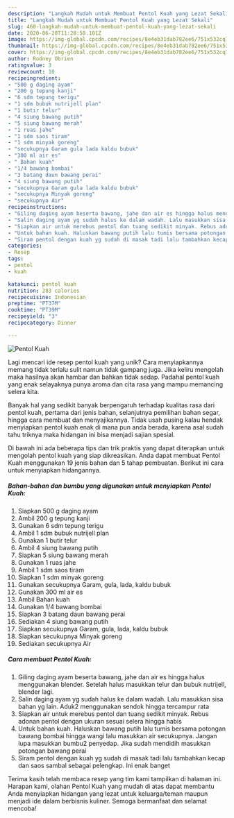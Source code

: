 ```yaml
---
description: "Langkah Mudah untuk Membuat Pentol Kuah yang Lezat Sekali"
title: "Langkah Mudah untuk Membuat Pentol Kuah yang Lezat Sekali"
slug: 460-langkah-mudah-untuk-membuat-pentol-kuah-yang-lezat-sekali
date: 2020-06-20T11:28:58.101Z
image: https://img-global.cpcdn.com/recipes/8e4eb31dab782ee6/751x532cq70/pentol-kuah-foto-resep-utama.jpg
thumbnail: https://img-global.cpcdn.com/recipes/8e4eb31dab782ee6/751x532cq70/pentol-kuah-foto-resep-utama.jpg
cover: https://img-global.cpcdn.com/recipes/8e4eb31dab782ee6/751x532cq70/pentol-kuah-foto-resep-utama.jpg
author: Rodney Obrien
ratingvalue: 3
reviewcount: 10
recipeingredient:
- "500 g daging ayam"
- "200 g tepung kanji"
- "6 sdm tepung terigu"
- "1 sdm bubuk nutrijell plan"
- "1 butir telur"
- "4 siung bawang putih"
- "5 siung bawang merah"
- "1 ruas jahe"
- "1 sdm saos tiram"
- "1 sdm minyak goreng"
- "secukupnya Garam gula lada kaldu bubuk"
- "300 ml air es"
- " Bahan kuah"
- "1/4 bawang bombai"
- "3 batang daun bawang perai"
- "4 siung bawang putih"
- "secukupnya Garam gula lada kaldu bubuk"
- "secukupnya Minyak goreng"
- "secukupnya Air"
recipeinstructions:
- "Giling daging ayam beserta bawang, jahe dan air es hingga halus menggunakan blender. Setelah halus masukkan telur dan bubuk nutrijell, blender lagi."
- "Salin daging ayam yg sudah halus ke dalam wadah. Lalu masukkan sisa bahan yg lain. Aduk2 menggunakan sendok hingga tercampur rata"
- "Siapkan air untuk merebus pentol dan tuang sedikit minyak. Rebus adonan pentol dengan ukuran sesuai selera hingga habis"
- "Untuk bahan kuah. Haluskan bawang putih lalu tumis bersama potongan bawang bombai hingga wangi lalu masukkan air secukupnya. Jangan lupa masukkan bumbu2 penyedap. Jika sudah mendidih masukkan potongan bawang perai"
- "Siram pentol dengan kuah yg sudah di masak tadi lalu tambahkan kecap dan saos sambal sebagai pelengkap. Ini enak banget"
categories:
- Resep
tags:
- pentol
- kuah

katakunci: pentol kuah 
nutrition: 283 calories
recipecuisine: Indonesian
preptime: "PT37M"
cooktime: "PT39M"
recipeyield: "3"
recipecategory: Dinner

---
```



![Pentol Kuah](https://img-global.cpcdn.com/recipes/8e4eb31dab782ee6/751x532cq70/pentol-kuah-foto-resep-utama.jpg)

Lagi mencari ide resep pentol kuah yang unik? Cara menyiapkannya memang tidak terlalu sulit namun tidak gampang juga. Jika keliru mengolah maka hasilnya akan hambar dan bahkan tidak sedap. Padahal pentol kuah yang enak selayaknya punya aroma dan cita rasa yang mampu memancing selera kita.

Banyak hal yang sedikit banyak berpengaruh terhadap kualitas rasa dari pentol kuah, pertama dari jenis bahan, selanjutnya pemilihan bahan segar, hingga cara membuat dan menyajikannya. Tidak usah pusing kalau hendak menyiapkan pentol kuah enak di mana pun anda berada, karena asal sudah tahu triknya maka hidangan ini bisa menjadi sajian spesial.




Di bawah ini ada beberapa tips dan trik praktis yang dapat diterapkan untuk mengolah pentol kuah yang siap dikreasikan. Anda dapat membuat Pentol Kuah menggunakan 19 jenis bahan dan 5 tahap pembuatan. Berikut ini cara untuk menyiapkan hidangannya.

<!--inarticleads1-->

##### Bahan-bahan dan bumbu yang digunakan untuk menyiapkan Pentol Kuah:

1. Siapkan 500 g daging ayam
1. Ambil 200 g tepung kanji
1. Gunakan 6 sdm tepung terigu
1. Ambil 1 sdm bubuk nutrijell plan
1. Gunakan 1 butir telur
1. Ambil 4 siung bawang putih
1. Siapkan 5 siung bawang merah
1. Gunakan 1 ruas jahe
1. Ambil 1 sdm saos tiram
1. Siapkan 1 sdm minyak goreng
1. Gunakan secukupnya Garam, gula, lada, kaldu bubuk
1. Gunakan 300 ml air es
1. Ambil  Bahan kuah
1. Gunakan 1/4 bawang bombai
1. Siapkan 3 batang daun bawang perai
1. Sediakan 4 siung bawang putih
1. Siapkan secukupnya Garam, gula, lada, kaldu bubuk
1. Siapkan secukupnya Minyak goreng
1. Sediakan secukupnya Air




<!--inarticleads2-->

##### Cara membuat Pentol Kuah:

1. Giling daging ayam beserta bawang, jahe dan air es hingga halus menggunakan blender. Setelah halus masukkan telur dan bubuk nutrijell, blender lagi.
1. Salin daging ayam yg sudah halus ke dalam wadah. Lalu masukkan sisa bahan yg lain. Aduk2 menggunakan sendok hingga tercampur rata
1. Siapkan air untuk merebus pentol dan tuang sedikit minyak. Rebus adonan pentol dengan ukuran sesuai selera hingga habis
1. Untuk bahan kuah. Haluskan bawang putih lalu tumis bersama potongan bawang bombai hingga wangi lalu masukkan air secukupnya. Jangan lupa masukkan bumbu2 penyedap. Jika sudah mendidih masukkan potongan bawang perai
1. Siram pentol dengan kuah yg sudah di masak tadi lalu tambahkan kecap dan saos sambal sebagai pelengkap. Ini enak banget




Terima kasih telah membaca resep yang tim kami tampilkan di halaman ini. Harapan kami, olahan Pentol Kuah yang mudah di atas dapat membantu Anda menyiapkan hidangan yang lezat untuk keluarga/teman maupun menjadi ide dalam berbisnis kuliner. Semoga bermanfaat dan selamat mencoba!
